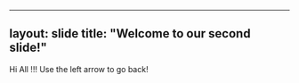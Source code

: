 
---
layout: slide
title: "Welcome to our second slide!"
---
Hi All !!!
Use the left arrow to go back!








